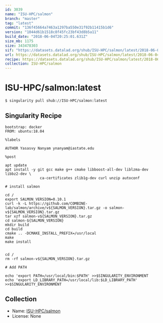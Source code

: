 ```yaml
---
id: 3039
name: "ISU-HPC/salmon"
branch: "master"
tag: "latest"
commit: "136f45664a7463a1297ba550e31f92b11415b1d6"
version: "1044d61b1518c8f45fc23bf43d8b5a11"
build_date: "2018-06-04T20:25:01.631Z"
size_mb: 1175
size: 343478303
sif: "https://datasets.datalad.org/shub/ISU-HPC/salmon/latest/2018-06-04-136f4566-1044d61b/1044d61b1518c8f45fc23bf43d8b5a11.simg"
url: https://datasets.datalad.org/shub/ISU-HPC/salmon/latest/2018-06-04-136f4566-1044d61b/
recipe: https://datasets.datalad.org/shub/ISU-HPC/salmon/latest/2018-06-04-136f4566-1044d61b/Singularity
collection: ISU-HPC/salmon
---
```


# ISU-HPC/salmon:latest

```bash
$ singularity pull shub://ISU-HPC/salmon:latest
```

## Singularity Recipe

```singularity
bootstrap: docker
FROM: ubuntu:18.04

%labels

AUTHOR Yasasvy Nanyam ynanyam@iastate.edu

%post

apt update
apt install -y git gcc make g++ cmake libboost-all-dev liblzma-dev libbz2-dev \
                ca-certificates zlib1g-dev curl unzip autoconf

# install salmon

cd /
export SALMON_VERSION=0.10.1
curl -k -L https://github.com/COMBINE-lab/salmon/archive/v${SALMON_VERSION}.tar.gz -o salmon-v${SALMON_VERSION}.tar.gz
tar xzf salmon-v${SALMON_VERSION}.tar.gz
cd salmon-${SALMON_VERSION}
mkdir build
cd build
cmake .. -DCMAKE_INSTALL_PREFIX=/usr/local
make
make install


cd /
rm -rf salmon-v${SALMON_VERSION}.tar.gz

# Add PATH

echo 'export PATH=/usr/local/bin:$PATH' >>$SINGULARITY_ENVIRONMENT
echo 'export LD_LIBRARY_PATH=/usr/local/lib:$LD_LIBRARY_PATH' >>$SINGULARITY_ENVIRONMENT
```

## Collection

 - Name: [ISU-HPC/salmon](https://github.com/ISU-HPC/salmon)
 - License: None

